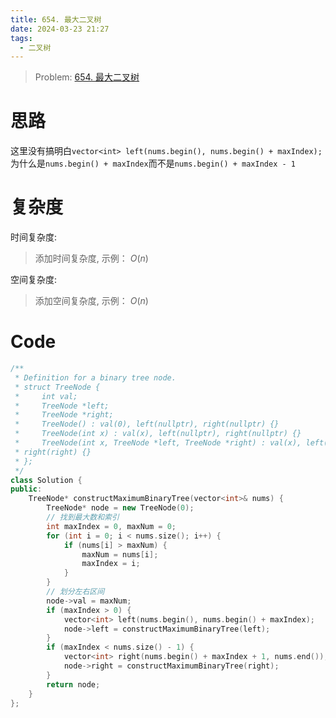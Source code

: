 ```yaml
---
title: 654. 最大二叉树
date: 2024-03-23 21:27
tags:
  - 二叉树
---
```


> Problem: [654. 最大二叉树](https://leetcode.cn/problems/maximum-binary-tree/description/)


# 思路

这里没有搞明白`vector<int> left(nums.begin(), nums.begin() + maxIndex);`为什么是`nums.begin() + maxIndex`而不是`nums.begin() + maxIndex - 1`

# 复杂度

时间复杂度:
> 添加时间复杂度, 示例： $O(n)$

空间复杂度:
> 添加空间复杂度, 示例： $O(n)$



# Code
```C++ []
/**
 * Definition for a binary tree node.
 * struct TreeNode {
 *     int val;
 *     TreeNode *left;
 *     TreeNode *right;
 *     TreeNode() : val(0), left(nullptr), right(nullptr) {}
 *     TreeNode(int x) : val(x), left(nullptr), right(nullptr) {}
 *     TreeNode(int x, TreeNode *left, TreeNode *right) : val(x), left(left),
 * right(right) {}
 * };
 */
class Solution {
public:
    TreeNode* constructMaximumBinaryTree(vector<int>& nums) {
        TreeNode* node = new TreeNode(0);
        // 找到最大数和索引
        int maxIndex = 0, maxNum = 0;
        for (int i = 0; i < nums.size(); i++) {
            if (nums[i] > maxNum) {
                maxNum = nums[i];
                maxIndex = i;
            }
        }
        // 划分左右区间
        node->val = maxNum;
        if (maxIndex > 0) {
            vector<int> left(nums.begin(), nums.begin() + maxIndex);
            node->left = constructMaximumBinaryTree(left);
        }
        if (maxIndex < nums.size() - 1) {
            vector<int> right(nums.begin() + maxIndex + 1, nums.end());
            node->right = constructMaximumBinaryTree(right);
        }
        return node;
    }
};
```
  
